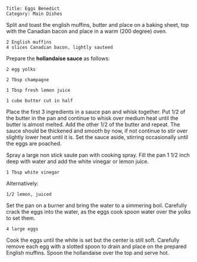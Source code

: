 ~~~ recipe-info
Title: Eggs Benedict
Category: Main Dishes
~~~

Split and toast the english muffins, butter and place on a baking sheet, top with the Canadian bacon
and place in a warm (200 degree) oven.

~~~ recipe-ingredients
2 English muffins
4 slices Canadian bacon, lightly sauteed
~~~

Prepare the **hollandaise sauce** as follows:

~~~ recipe-ingredients
2 egg yolks

2 Tbsp champagne

1 Tbsp fresh lemon juice

1 cube butter cut in half
~~~

Place the first 3 ingredients in a sauce pan and whisk together. Put 1/2 of the butter in the pan
and continue to whisk over medium heat until the butter is almost melted. Add the other 1/2 of the
butter and repeat. The sauce should be thickened and smooth by now, if not continue to stir over
slightly lower heat until it is. Set the sauce aside, stirring occasionally until the eggs are
poached.

Spray a large non stick saute pan with cooking spray. Fill the pan 1 1/2 inch deep with water and
add the white vinegar or lemon juice.

~~~ recipe-ingredients
1 Tbsp white vinegar
~~~

Alternatively:

~~~ recipe-ingredients
1/2 lemon, juiced
~~~

Set the pan on a burner and bring the water to a simmering boil. Carefully crack the eggs into the
water, as the eggs cook spoon water over the yolks to set them.

~~~ recipe-ingredients
4 large eggs
~~~

Cook the eggs until the white is set but the center is still soft. Carefully remove each egg with a
slotted spoon to drain and place on the prepared English muffins. Spoon the hollandaise over the top
and serve hot.
